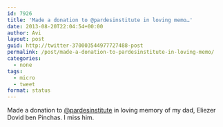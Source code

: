 ```yaml
---
id: 7926
title: 'Made a donation to @pardesinstitute in loving memo…'
date: 2013-08-20T22:04:54+00:00
author: Avi
layout: post
guid: http://twitter-370003544977727488-post
permalink: /post/made-a-donation-to-pardesinstitute-in-loving-memo/
categories:
  - none
tags:
  - micro
  - tweet
format: status
---
```

Made a donation to [@pardesinstitute](http://twitter.com/pardesinstitute) in loving memory of my dad, Eliezer Dovid ben Pinchas. I miss him.
